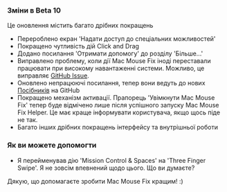 ### Зміни в Beta 10

Це оновлення містить багато дрібних покращень

- Перероблено екран 'Надати доступ до спеціальних можливостей'
- Покращено чутливість дій Click and Drag
- Додано посилання 'Отримати допомогу' до розділу 'Більше...'
- Виправлено проблему, коли дії Mac Mouse Fix іноді переставали працювати при високому навантаженні системи. Можливо, це виправляє [GitHub Issue](https://github.com/noah-nuebling/mac-mouse-fix/issues/111).
- Оновлено непрацюючі посилання, тепер вони ведуть до нових [Посібників](https://github.com/noah-nuebling/mac-mouse-fix/discussions/categories/guides) на GitHub
- Покращено механізм активації. Прапорець 'Увімкнути Mac Mouse Fix' тепер буде відмічено лише після успішного запуску Mac Mouse Fix Helper. Це має краще інформувати користувача, якщо щось піде не так.
- Багато інших дрібних покращень інтерфейсу та внутрішньої роботи

### Як ви можете допомогти
- Я перейменував дію 'Mission Control & Spaces' на 'Three Finger Swipe'. Я не зовсім впевнений щодо цього. Що ви думаєте?

Дякую, що допомагаєте зробити Mac Mouse Fix кращим! :)